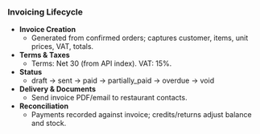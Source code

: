 ### Invoicing Lifecycle

- **Invoice Creation**
  - Generated from confirmed orders; captures customer, items, unit prices, VAT, totals.
- **Terms & Taxes**
  - Terms: Net 30 (from API index). VAT: 15%.
- **Status**
  - draft → sent → paid → partially_paid → overdue → void
- **Delivery & Documents**
  - Send invoice PDF/email to restaurant contacts.
- **Reconciliation**
  - Payments recorded against invoice; credits/returns adjust balance and stock.
